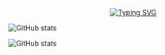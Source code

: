 <div align="center">
    <a href="https://github.com/LuccaWang404">
      <img src="https://readme-typing-svg.demolab.com?font=Fira+Code&pause=1000&width=625&lines=console.log(%22Hello%2C%20World%22);王憨憨同学祝您今天愉快!; Lucca Wang wish you a good day!;在校高中生一枚;A high school student from Wuhan, PRC&center=true&size=27" alt="Typing SVG" />
    </a>
</div>

![GitHub stats](https://metrics.lecoq.io/LuccaWang404?template=classic&config.timezone=Asia%2FShanghai)

![GitHub stats](https://github-readme-stats.vercel.app/api?username=LuccaWang404&show_icons=true)

